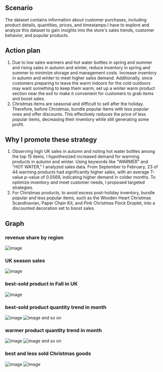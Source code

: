 ## Scenario

The dataset contains information about customer purchases, including product details, quantities, prices, and timestamps.I have to explore and analyze this dataset to gain insights into the store's sales trends, customer behavior, and popular products. 


## Action plan

1. Due to low sales warmers and hot water bottles in spring and summer and rising sales in autumn and winter, reduce inventory in spring and summer to minimize storage and management costs. Increase inventory in autumn and winter to meet higher sales demand. Additionally, since customers preparing to leave the warm indoors for the cold outdoors may want something to keep them warm, set up a winter warm product section near the exit to make it convenient for customers to grab items and boost sales.
2. Christmas items are seasonal and difficult to sell after the holiday. Therefore, before Christmas, bundle popular items with less popular ones and offer discounts. This effectively reduces the price of less popular items, decreasing their inventory while still generating some profit.

## Why I promote these strategy

1. Observing high UK sales in autumn and noting hot water bottles among the top 15 items, I hypothesized increased demand for warming products in autumn and winter. Using keywords like "WARMER" and "HOT WATER," I analyzed sales data. From September to February, 23 of 44 warming products had significantly higher sales, with an average T-value p-value of 0.0569, indicating higher demand in colder months. To optimize inventory and meet customer needs, I proposed targeted strategies.
2. For Christmas products, to avoid excess post-holiday inventory, bundle popular and less popular items, such as the Wooden Heart Christmas Scandinavian, Paper Chain Kit, and Pink Christmas Flock Droplet, into a discounted decoration set to boost sales.


## Graph
### revenue share by region
![image](https://github.com/user-attachments/assets/fd2678a6-3c5f-4d99-a1be-b0acdfcb09d9)

### UK season sales
![image](https://github.com/user-attachments/assets/507fbbf6-8c17-44ef-bef1-8624ed50c13d)

### best-sold product in Fall in UK
![image](https://github.com/user-attachments/assets/44676c21-3cd8-40db-b38a-1f27741125a0)

### best-sold product quantity trend in month
![image](https://github.com/user-attachments/assets/9666e767-97d5-451b-84f7-5a512e32fb93)
![image](https://github.com/user-attachments/assets/c21ec019-b243-427e-9301-c1fe8b6a6949)
and so on

### warmer product quantity trend in month
![image](https://github.com/user-attachments/assets/1334df3b-77a5-48ed-98e0-d915b85cd5cb)
![image](https://github.com/user-attachments/assets/fefd2241-688a-4ba4-bbb0-56de823c09a5)
and so on

### best and less sold Christmas goods 
![image](https://github.com/user-attachments/assets/c8843e01-03e2-4a71-a655-cd3c471158f3)
![image](https://github.com/user-attachments/assets/e748e52b-4fd5-4624-8cbe-dc00831307ed)
